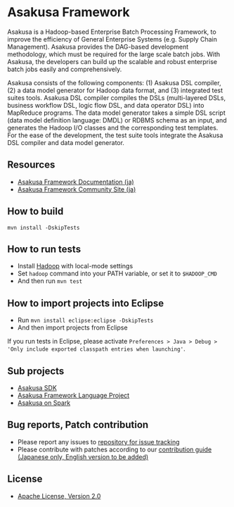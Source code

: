 # Asakusa Framework
Asakusa is a Hadoop-based Enterprise Batch Processing Framework, to improve the efficiency of General Enterprise Systems (e.g. Supply Chain Management). Asakusa provides the DAG-based development methodology, which must be required for the large scale batch jobs. With Asakusa, the developers can build up the scalable and robust enterprise batch jobs easily and comprehensively.

Asakusa consists of the following components: (1) Asakusa DSL compiler, (2) a data model generator for Hadoop data format, and (3) integrated test suites tools. Asakusa DSL compiler compiles the DSLs (multi-layered DSLs, business workflow DSL, logic flow DSL, and data operator DSL) into MapReduce programs. The data model generator takes a simple DSL script (data model definition language: DMDL) or RDBMS schema as an input, and generates the Hadoop I/O classes and the corresponding test templates. For the ease of the development, the test suite tools integrate the Asakusa DSL compiler and data model generator.

## Resources
* [Asakusa Framework Documentation (ja)](http://docs.asakusafw.com/latest/release/ja/html/index.html)
* [Asakusa Framework Community Site (ja)](http://asakusafw.com)

## How to build

`mvn install -DskipTests`

## How to run tests
* Install [Hadoop](http://hadoop.apache.org/) with local-mode settings
* Set `hadoop` command into your PATH variable, or set it to `$HADOOP_CMD`
* And then run `mvn test`

## How to import projects into Eclipse
* Run `mvn install eclipse:eclipse -DskipTests`
* And then import projects from Eclipse

If you run tests in Eclipse, please activate `Preferences > Java > Debug > 'Only include exported classpath entries when launching'`.

## Sub projects
* [Asakusa SDK](https://github.com/asakusafw/asakusafw-sdk)
* [Asakusa Framework Language Project](https://github.com/asakusafw/asakusafw-compiler)
* [Asakusa on Spark](https://github.com/asakusafw/asakusafw-spark)

## Bug reports, Patch contribution
* Please report any issues to [repository for issue tracking](https://github.com/asakusafw/asakusafw-issues/issues)
* Please contribute with patches according to our [contribution guide (Japanese only, English version to be added)](http://docs.asakusafw.com/latest/release/ja/html/contribution.html)

## License
* [Apache License, Version 2.0](http://www.apache.org/licenses/LICENSE-2.0)
